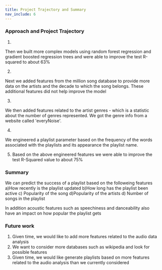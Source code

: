 ```yaml
---
title: Project Trajectory and Summary
nav_include: 6
---
```


### Approach and Project Trajectory

1.
Then we built more complex models using random forest regression and gradient boosted regression trees and were
able to improve the test R-squared to about 63%

2.
Next we added features from the million song database to provide more data on the artists and the decade to which
the song belongs. These additional features did not help improve the model

3.
We then added features related to the artist genres - which is a statistic about the number of genres represented.
We got the genre info from a website called 'everyNoise'.

4.
We engineered a playlist parameter based on the frequency of the words associated with the playlists and its
appearance the playlist name.


5. Based on the above engineered features we were able to improve the test R-Squared value to about 75%


### Summary
We can predict the success of a playlist based on the followeing features a)How recently is the playlist updated b)How long has the playlist been active 
c) Popularity of the song d)Popularity of the artists d) Number of songs in the playlist 

In addition acoustic features such as speechiness and danceability also have an impact on how popular the playlist gets


### Future work
1. Given time, we would like to add more features related to the audio data analysis
2. We want to consider more databases such as wikipedia and look for possible features
3. Given time, we would like generate playlists based on more features related to the audio analysis than we currently considered
